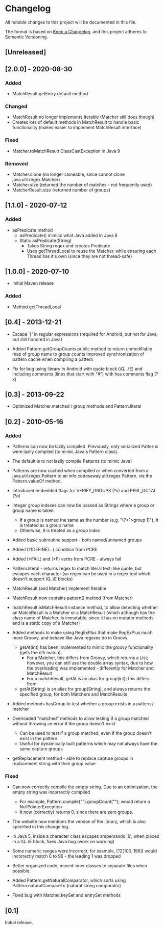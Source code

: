 # Changelog
All notable changes to this project will be documented in this file.

The format is based on [Keep a Changelog](https://keepachangelog.com/en/1.0.0/),
and this project adheres to [Semantic Versioning](https://semver.org/spec/v2.0.0.html).

## [Unreleased]

## [2.0.0] - 2020-08-30

### Added
* MatchResult.getEntry default method

### Changed
* MatchResult no longer implements Iterable<MatchResult> (Matcher still does though)
* Creates lots of default methods in MatchResult to handle basic functionality (makes easier to implement MatchResult interface)
 
### Fixed
* Matcher.toMatchResult ClassCastException in Java 9

### Removed
* Matcher.clone (no longer cloneable, since cannot clone java.util.regex.Matcher)
* Matcher.size (returned the number of matches - not frequently used)
* MatcherResult.size (returned number of groups)

## [1.1.0] - 2020-07-12
### Added
* asPredicate method
  * asPredicate() mimics what Java added in Java 8
  * Static asPredicate(String)
    * Takes String regex and creates Predicate
    * Uses getThreadLocal to reuse the Matcher, while ensuring each Thread has it's own (since they are not thread-safe)

## [1.0.0] - 2020-07-10
* Initial Maven release
### Added
* Method getThreadLocal

## [0.4] - 2013-12-21
* Escape '}' in regular expressions (required for Android, but not for Java, but still honored in Java)
* Added Pattern.getGroupCounts public method to return unmodifiable map of group name to group counts
Improved synchronization of pattern cache when compiling a pattern

* Fix for bug using library in Android 
with quote block (\Q...\E) and including comments (lines that start with "#") with has comments flag (?x)

## [0.3] - 2013-09-22
* Optimized Matcher.matched / group methods and Pattern.literal

## [0.2] - 2010-05-16

### Added
* Patterns can now be lazily compiled. Previously, only serialized Patterns were lazily compiled (to mimic Java's Pattern class).
* The default is to not lazily compile Patterns (to mimic Java)

* Patterns are now cached when compiled or when converted from a java.util.regex.Pattern 
    to an info.codesaway.util.regex.Pattern, via the Pattern.valueOf method.
    
* Introduced embedded flags for VERIFY_GROUPS (?v) and PERL_OCTAL (?o)
 
* Integer group indexes can now be passed as Strings where a group or group name is taken. 
  * If a group is named the same as the number (e.g. "(?<1>group 1)"), it is treated as a group name
  * Otherwise, it is treated as a group index
    
* Added basic subroutine support - both named/unnamed groups
* Added (?(DEFINE)...) condition from PCRE
* Added (*FAIL) and (*F) verbs from PCRE - always fail    

* Pattern.literal - returns regex to match literal text; like quote, but escapes each character (so regex can
be used in a regex tool which doesn't support \Q..\E blocks)

* MatchResult (and Matcher) implement Iterable<MatchResult>
* MatchResult now contains pattern() method (from Matcher)

* matchResult.isMatchResult instance method, to allow detecting whether an MatchResult is a Matcher 
    or a MatchResult (which although has the class name of Matcher, is immutable, 
    since it has no mutator methods and is a static copy of a Matcher)

* Added methods to make using RegExPlus that make RegExPlus much more Groovy, and behave like Java regexes do in Groovy
  * getAt(int) has been implemented to mimic the groovy functionality (gets the nth match). 
    * For a Matcher, this differs from Groovy, which returns a List; however, you can still use the double array syntax, due to how the overloading was implemented - differently for Matcher and MatchResult
    * For a matchResult, getAt is an alias for group(int); this differs from 
  * getAt(String) is an alias for group(String), and always returns the specified group, for both Matchers and MatchResults
    
* Added methods hasGroup to test whether a group exists in a pattern / matcher
* Overloaded "matched" methods to allow testing if a group matched without throwing an error if the group doesn't exist
  * Can be used to test if a group matched, even if the group doesn't exist in the pattern 
  * Useful for dynamically built patterns which may not always have the same capture groups
    
* getReplacement method - able to replace capture groups in replacement string with their group value
    
### Fixed
* Can now correctly compile the empty string. Due to an optimization, the empty string was incorrectly compiled
  * For example, Pattern.compile("").groupCount(""); would return a NullPointerException
  * It now (correctly) returns 0, since there are zero groups.
* The website now mentions the version of the library, which is also specified in this change log. 

* In Java 5, inside a character class escapes ampersands '&', when placed in a \Q..\E block, fixes Java bug (work on wording)

* Some numeric ranges were incorrect, for example, (?Z[100..199]) would incorrectly match 0 to 99 - the leading 1 was dropped

* Better organized code, moved inner classes to separate files when possible.

* Added Pattern.getNaturalComparator, which sorts using Pattern.naturalCompareTo (natural string comparator)

* Fixed bug with Matcher.keySet and entrySet methods

## [0.1]
Initial release.
